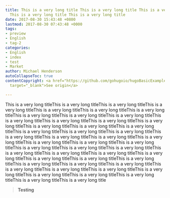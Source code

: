 ```yaml
---
title: This is a very long title This is a very long title This is a very long title
  This is a very long title This is a very long title
date: 2017-08-30 15:43:48 +0800
lastmod: 2017-08-30 07:43:48 +0000
tags:
- preview
- English
- tag-2
categories:
- English
- index
- test
- Market
author: Michael Henderson
autoCollapseToc: true
contentCopyright: <a href="https://github.com/gohugoio/hugoBasicExample" rel="noopener"
  target="_blank">See origin</a>

---
```

This is a very long titleThis is a very long titleThis is a very long titleThis is a very long titleThis is a very long titleThis is a very long titleThis is a very long titleThis is a very long titleThis is a very long titleThis is a very long titleThis is a very long titleThis is a very long titleThis is a very long titleThis is a very long titleThis is a very long titleThis is a very long titleThis is a very long titleThis is a very long titleThis is a very long titleThis is a very long titleThis is a very long titleThis is a very long titleThis is a very long titleThis is a very long titleThis is a very long titleThis is a very long titleThis is a very long titleThis is a very long titleThis is a very long titleThis is a very long titleThis is a very long titleThis is a very long titleThis is a very long titleThis is a very long titleThis is a very long titleThis is a very long titleThis is a very long titleThis is a very long titleThis is a very long titleThis is a very long titleThis is a very long titleThis is a very long titleThis is a very long titleThis is a very long titleThis is a very long titleThis is a very long titleThis is a very long titleThis is a very long titleThis is a very long title

> **Testing**